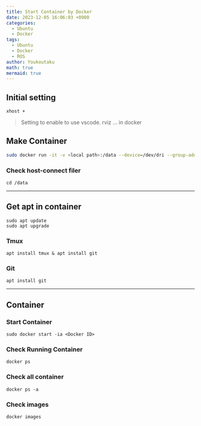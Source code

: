 ```yaml
---
title: Start Container by Docker
date: 2023-12-05 16:06:03 +0900
categories:
  - Ubuntu
  - Docker
tags:
  - Ubuntu
  - Docker
  - ROS
author: Youkoutaku
math: true
mermaid: true
---
```


## Initial setting
```
xhost +
```
>Setting to enable to  use vscode. rviz ... in docker

## Make Container 
```bash
sudo docker run -it -v <local path>:/data --device=/dev/dri --group-add video --volume=/tmp/.X11-unix:/tmp/.X11-unix  --env="DISPLAY=$DISPLAY" --env="QT_X11_NO_MITSHM=1" --name=<Container name> <Image name>:<Tag>  /bin/bash
```

### Check host-connect filer 
```
cd /data
```

---
## Get apt in container 
```
sudo apt update
sudo apt upgrade
```

### Tmux
```
apt install tmux & apt install git
```

### Git
```
apt install git
```

---
## Container 
### Start Container 
```
sudo docker start -ia <Docker ID>
```

### Check Running Container
```
docker ps
```

### Check all container  
```
docker ps -a
```

### Check images
```
docker images
```